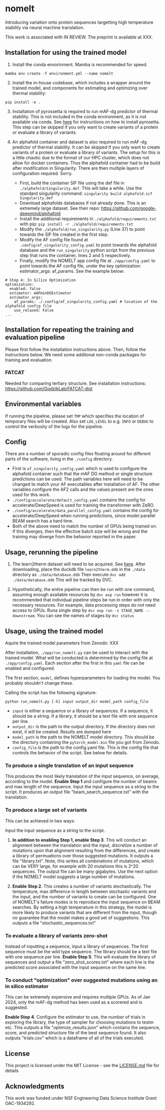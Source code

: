 # nomelt
Introducing variation onto protein sequences targetting high temperature stability via neural machine translation.

This work is associated with IN REVIEW. The preprint is available at XXX.

## Installation for using the trained model

1. Install the conda envorinment. Mamba is recommended for speed.
```
mamba env create -f environment.yml --name nomelt
```

2. Install the in-house codebase, which includes a wrapper around the trained model, and components for estimating and optimizing over thermal stability:
```
pip install -e .
```

3. Installation of pyrossetta is required to run mAF-dg predictor of thermal stability. This is not included in the conda environment, as it is not available via conda. See [here](https://www.pyrosetta.org/downloads#h.6vttn15ac69d) for instructions on how to install pyrosetta. This step can be skipped if you only want to create variants of a protein or evaluate a library of variants.

4. An alphafold container and dataset is also required to run mAF-dg predictor of thermal stability. It can be skipped if you only want to create variants of a protein or evaluate a library of variants. The setup for this is a little chaotic due to the format of our HPC cluster, which does not allow for docker containers. Thus the alphafold container had to be build after modification in Singularity. There are then multiple layers of configuration required. Sorry.
   - First, build the container SIF file using the def file in `./alphafold/Singularity.def`. This will take a while. Use the standard singularity command: `singularity build alphafold.sif Singularity.def`
   - Download alphafolds databases if not already done. This is an extremely large dataset. See their repo: https://github.com/google-deepmind/alphafold
   - Install the additional requirements in `./alphafold/requirements.txt` with pip: `pip install -r ./alphafold/requirements.txt`
   - Modify the `./alphafold/run_singularity.py` (Line 37) to point towards the SIF file created in the first step.
   - Modify the AF config file found at `.config/af_singularity_config.yaml` to point towards the alphafold database and the `run_singularity` python script from the previous step that runs the container, lines 2 and 5 respectively.
   - Finally, modify the NOMELT app config file at `./app/config.yaml` to point towards the AF config file, under the key optimization: estimator_args: af_params. See the example below:
```
# Step 4: In Silico Optimization
optimization:
  enabled: false
  estimator: mAFminDGEstimator
  estimator_args: 
    af_params: ./.config/af_singularity_config.yaml # location of the alphafold config file
    use_relaxed: False
...
```

## Installation for repeating the training and evaluation pipeline
Please first follow the installation instructions above. Then, follow the instructions below. We need some additonal non-conda packages for training and evaluation.

### FATCAT
Needed for comparing tertiary structure. See installation instructions: https://github.com/GodzikLab/FATCAT-dist

## Environmental variables
If running the pipeline, please set `TMP` which specifies the location of temporary files will be created. Also set `LOG_LEVEL` to e.g. `INFO` or `DEBUG` to control the verbosity of the logs for the pipeline.

## Config

There are a number of sporadic config files floating around for different parts of the software, living in the `./config` directory. 

- First is `af_singularity_config.yaml` which is used to configure the alphafold container such that the mAF DG method or single structure predictions can be used. The path variables here will need to be changed to match your AF executables after installation of AF. The other variables configure the AF2 calls and the values present are the ones used for this work.
- `./config/accelerate/default_config.yaml` contains the config for accelerate/DeepSpeed is used for training the transformer with ZeRO. 
- `./config/accelerate/data_parallel_config.yaml` contains the config for accelerate/DeepSpeed when running predictions, since model parallel BEAM search has a hard time.
- Both of the above need to match the number of GPUs being trained on. If this diverges, then the effective batch size will be wrong and the training may diverge from the behavior reported in the paper.

## Usage, rerunning the pipeline
1. The learn2therm dataset will need to be acquired. See [here](https://figshare.com/articles/dataset/learn2therm_relational_database/23581932). After downloading, place the duckdb file `learn2therm.ddb` in the `./data` directory as `./data/database.ddb` Then execute `dvc add ./data/database.ddb` This will be tracked by DVC.

2. Hypothetically, the entire pipeline can then be run with one command, assuming enough available resources by `dvc exp run` however it is recommended that individual pipeline steps be run in order with only the necessary resources. For example, data processing steps do not need access to GPUs. Runa single step by `dvc exp run -s STAGE_NAME --downstream`. You can see the names of stages by `dvc status`

## Usage, using the trained model
Aquire the trained model parameters from Zenodo: XXX

After installation, `./app/run_nomelt.py` can be used to interact with the trained model. What
will be conducted is determined by the config file at `./app/config.yaml`. Each section after the first in this `yaml` file can be enabled and configured.

The first section, `model`, defines hyperparameters for loading the model. You probably shouldn't change these.

Calling the script has the following signature:
```
python run_nomelt.py [-h] input output_dir model_path config_file
```
- `input` is either a sequence or a library of sequences. If a sequence, it should be a string. If a library, it should be a text file with one sequence per line.
- `output_dir` is the path to the output directory. If the directory does not exist, it will be created. Results are dumped here
- `model_path` is the path to the NOMELT model directory. This should be the directory containing the `pytorch_model.bin` file you got from Zenodo.
- `config_file` is the path to the config.yaml file. This is the config file that controls the behavior of the script. See below for details.

### To produce a single translation of an input sequence
This produces the most likely translation of the input sequence, on average, according to the model. __Enable Step 1__ and configure the number of beams and max length of the sequence. Input the input sequence as a string to the script. It produces an output file "beam_search_sequence.txt" with the translation.

### To produce a large set of variants
This can be achieved in two ways:

Input the input sequence as a string to the script.

1. __In addition to enabling Step 1, enable Step 3__. This will conduct an alignment between the translation and the input, discretize a number of mutations upon that alignment resulting from the differences, and create a library of permuations over those suggested mutations. It outputs a file "library.txt". Note, this writes all combinations of mutations, which can be VERY large, for example with 20 mutations this is 2^20 sequences. The output file can be many gigabytes. Use the next option if the NOMELT model suggests a large number of mutations.

2. __Enable Step 2__. This creates a number of variants stochastically. The temperature, max difference in length between stochastic variants and the input, and the number of variants to create can be configured. One of NOMELT's failure modes is to reproduce the input sequence on BEAM searches. By setting a high temperature in this strategy, the model is more likely to produce variants that are different from the input, though no guarantee that the model makes a good set of suggestions. This outputs a file "stochastic_sequences.txt"

### To evaluate a library of variants zero-shot
Instead of inputting a sequence, input a library of sequences. The first sequence must be the wild type sequence. The library should be a text file with one sequence per line. __Enable Step 5__. This will evaluate the library of sequences and output a file "zero_shot_scores.txt" where each line is the predicted score associated with the input sequence on the same line.

### To conduct "optimization" over suggested mutations using an in silico estimator
This can be extremely expensive and requires multiple GPUs. As of Jan 2024, only the mAF-dg method has been used as a scorered and is suggested.

__Enable Step 4__. Configure the estimator to use, the number of trials in exploring the library, the type of sampler for choosing mutations to testm etc. This outputs a file "optimize_results.json" which contains the sequence, score, and predicted structure file of the best sequence found. It also outputs "trials.csv" which is a dataframe of all of the trials executed. 

## License
This project is licensed under the MIT License - see the [LICENSE.md](LICENSE.md) file for details

## Acknowledgments
This work was funded under NSF Engineering Data Science Institute Grant OAC-1934292.

